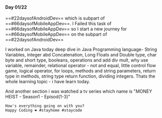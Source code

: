 #### Day 01/22
==#22daysofAndroidDev== which is subpart of ==#66daysofMobileAppDev==.
I Failed this task of ==#66daysofMobileAppDev== so I start a new journey for ==#66daysofMobileAppDev== on the subpart of ==#22daysofAndroidDev==

I worked on Java today deep dive in Java Programming language- String Variables, integer abd Concatenation, Long Floats and Double type, char byte and short type, booleans, operations and add div mult, why use variable, remainder, relational operator - not and equal, little control flow game, logical operator, for loops, methods and string parameters, return type in methods, string type return function, dividing integers.
Thats the whole learning topic - i have learn today. 

And another section i was watched a tv series which name is "MONEY HEIST - Season1 - Episod(1-3)"

	How's everything going on with you?
	Happy Coding ❤️ #stayhome #staycode
